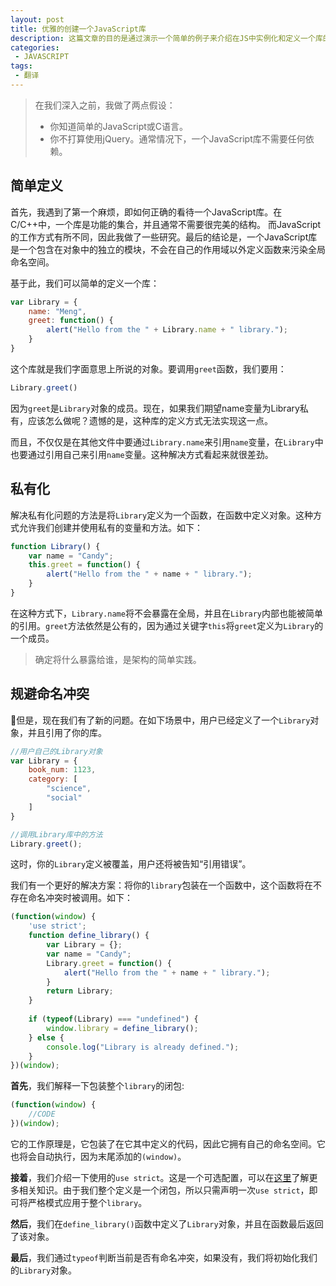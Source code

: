 ```yaml
---
layout: post
title: 优雅的创建一个JavaScript库
description: 这篇文章的目的是通过演示一个简单的例子来介绍在JS中实例化和定义一个库的正确方法，以优化他人编写或维护自己的JS库。
categories: 
 - JAVASCRIPT
tags:
 - 翻译
---
```


>在我们深入之前，我做了两点假设：
>* 你知道简单的JavaScript或C语言。
>* 你不打算使用jQuery。通常情况下，一个JavaScript库不需要任何依赖。

<!-- more -->

## 简单定义
首先，我遇到了第一个麻烦，即如何正确的看待一个JavaScript库。在C/C++中，一个库是功能的集合，并且通常不需要很完美的结构。
而JavaScript的工作方式有所不同，因此我做了一些研究。最后的结论是，一个JavaScript库是一个包含在对象中的独立的模块，不会在自己的作用域以外定义函数来污染全局命名空间。

基于此，我们可以简单的定义一个库：
```javascript
var Library = {
    name: "Meng",
    greet: function() {
        alert("Hello from the " + Library.name + " library.");
    }
}
```

这个库就是我们字面意思上所说的对象。要调用`greet`函数，我们要用：
```javascript
Library.greet()
```

因为`greet`是`Library`对象的成员。现在，如果我们期望name变量为Library私有，应该怎么做呢？遗憾的是，这种库的定义方式无法实现这一点。

而且，不仅仅是在其他文件中要通过`Library.name`来引用`name`变量，在`Library`中也要通过引用自己来引用`name`变量。这种解决方式看起来就很差劲。

## 私有化
解决私有化问题的方法是将`Library`定义为一个函数，在函数中定义对象。这种方式允许我们创建并使用私有的变量和方法。如下：
```javascript
function Library() {
    var name = "Candy";
    this.greet = function() {
        alert("Hello from the " + name + " library.");
    }
}
```
在这种方式下，`Library.name`将不会暴露在全局，并且在`Library`内部也能被简单的引用。`greet`方法依然是公有的，因为通过关键字`this`将`greet`定义为`Library`的一个成员。

> 确定将什么暴露给谁，是架构的简单实践。

## 规避命名冲突
但是，现在我们有了新的问题。在如下场景中，用户已经定义了一个`Library`对象，并且引用了你的库。
```javascript
//用户自己的Library对象
var Library = {
    book_num: 1123,
    category: [
        "science",
        "social"
    ]
}

//调用Library库中的方法
Library.greet();
```
这时，你的`Library`定义被覆盖，用户还将被告知“引用错误”。

我们有一个更好的解决方案：将你的`library`包装在一个函数中，这个函数将在不存在命名冲突时被调用。如下：

```javascript
(function(window) {
    'use strict';
    function define_library() {
        var Library = {};
        var name = "Candy";
        Library.greet = function() {
            alert("Hello from the " + name + " library.");
        }
        return Library;
    }
    
    if (typeof(Library) === "undefined") {
        window.library = define_library();
    } else {
        console.log("Library is already defined.");
    }
})(window);
```
**首先**，我们解释一下包装整个`library`的闭包:
```javascript
(function(window) {
    //CODE
})(window);
```
它的工作原理是，它包装了在它其中定义的代码，因此它拥有自己的命名空间。它也将会自动执行，因为末尾添加的`(window)`。

**接着**，我们介绍一下使用的`use strict`。这是一个可选配置，可以在[这里](https://developer.mozilla.org/en-US/docs/Web/JavaScript/Reference/Functions_and_function_scope/Strict_mode)了解更多相关知识。由于我们整个定义是一个闭包，所以只需声明一次`use strict`，即可将严格模式应用于整个`library`。

**然后**，我们在`define_library()`函数中定义了`Library`对象，并且在函数最后返回了该对象。

**最后**，我们通过`typeof`判断当前是否有命名冲突，如果没有，我们将初始化我们的`Library`对象。
